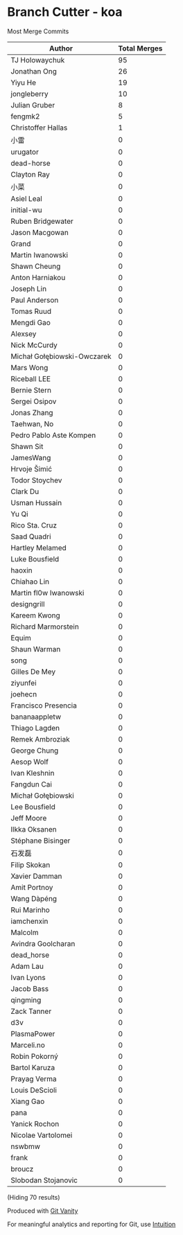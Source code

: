 # Branch Cutter - koa

Most Merge Commits

Author | Total Merges
--- | ---
TJ Holowaychuk | 95
Jonathan Ong | 26
Yiyu He | 19
jongleberry | 10
Julian Gruber | 8
fengmk2 | 5
Christoffer Hallas | 1
小雷 | 0
urugator | 0
dead-horse | 0
Clayton Ray | 0
小菜 | 0
Asiel Leal | 0
initial-wu | 0
Ruben Bridgewater | 0
Jason Macgowan | 0
Grand | 0
Martin Iwanowski | 0
Shawn Cheung | 0
Anton Harniakou | 0
Joseph Lin | 0
Paul Anderson | 0
Tomas Ruud | 0
Mengdi Gao | 0
Alexsey | 0
Nick McCurdy | 0
Michał Gołębiowski-Owczarek | 0
Mars Wong | 0
Riceball LEE | 0
Bernie Stern | 0
Sergei Osipov | 0
Jonas Zhang | 0
Taehwan, No | 0
Pedro Pablo Aste Kompen | 0
Shawn Sit | 0
JamesWang | 0
Hrvoje Šimić | 0
Todor Stoychev | 0
Clark Du | 0
Usman Hussain | 0
Yu Qi | 0
Rico Sta. Cruz | 0
Saad Quadri | 0
Hartley Melamed | 0
Luke Bousfield | 0
haoxin | 0
Chiahao Lin | 0
Martin fl0w Iwanowski | 0
designgrill | 0
Kareem Kwong | 0
Richard Marmorstein | 0
Equim | 0
Shaun Warman | 0
song | 0
Gilles De Mey | 0
ziyunfei | 0
joehecn | 0
Francisco Presencia | 0
bananaappletw | 0
Thiago Lagden | 0
Remek Ambroziak | 0
George Chung | 0
Aesop Wolf | 0
Ivan Kleshnin | 0
Fangdun Cai | 0
Michał Gołębiowski | 0
Lee Bousfield | 0
Jeff Moore | 0
Ilkka Oksanen | 0
Stéphane Bisinger | 0
石发磊 | 0
Filip Skokan | 0
Xavier Damman | 0
Amit Portnoy | 0
Wang Dàpéng | 0
Rui Marinho | 0
iamchenxin | 0
Malcolm | 0
Avindra Goolcharan | 0
dead_horse | 0
Adam Lau | 0
Ivan Lyons | 0
Jacob Bass | 0
qingming | 0
Zack Tanner | 0
d3v | 0
PlasmaPower | 0
Marceli.no | 0
Robin Pokorný | 0
Bartol Karuza | 0
Prayag Verma | 0
Louis DeScioli | 0
Xiang Gao | 0
pana | 0
Yanick Rochon | 0
Nicolae Vartolomei | 0
nswbmw | 0
frank | 0
broucz | 0
Slobodan Stojanovic | 0

(Hiding 70 results)

Produced with [Git Vanity](https://github.com/intuition-app/git-vanity)

For meaningful analytics and reporting for Git, use [Intuition](https://intuition.app)

